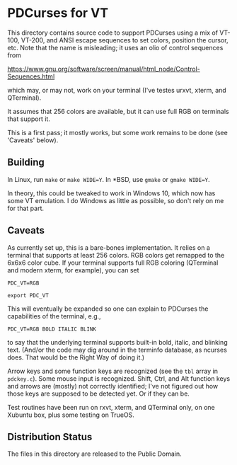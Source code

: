 PDCurses for VT
================

This directory contains source code to support PDCurses using a mix
of VT-100,  VT-200,  and ANSI escape sequences to set colors,  position
the cursor,  etc.  Note that the name is misleading;  it uses an olio of
control sequences from

https://www.gnu.org/software/screen/manual/html_node/Control-Sequences.html

which may,  or may not,  work on your terminal (I've testes urxvt,  xterm,
and QTerminal).

It assumes that 256 colors are available,  but it can use full RGB on
terminals that support it.

This is a first pass;  it mostly works,  but some work remains to be done
(see 'Caveats' below).

Building
--------

In Linux,  run `make` or `make WIDE=Y`.  In *BSD,  use `gmake` or `gmake WIDE=Y`.

In theory,  this could be tweaked to work in Windows 10,  which now has
some VT emulation.  I do Windows as little as possible,  so don't rely on
me for that part.

Caveats
-------

As currently set up,  this is a bare-bones implementation.  It relies on a
terminal that supports at least 256 colors.  RGB colors get remapped to the
6x6x6 color cube.  If your terminal supports full RGB coloring (QTerminal
and modern xterm, for example),  you can set

`PDC_VT=RGB`

`export PDC_VT`

This will eventually be expanded so one can explain to PDCurses the
capabilities of the terminal,  e.g.,

`PDC_VT=RGB BOLD ITALIC BLINK`

to say that the underlying terminal supports built-in bold,  italic,  and
blinking text.  (And/or the code may dig around in the terminfo database,
as ncurses does.  That would be the Right Way of doing it.)

Arrow keys and some function keys are recognized (see the `tbl` array
in `pdckey.c`).  Some mouse input is recognized.  Shift,  Ctrl,  and Alt
function keys and arrows are (mostly) not correctly identified;  I've
not figured out how those keys are supposed to be detected yet.  Or if
they can be.

Test routines have been run on rxvt,  xterm,  and QTerminal only,  on
one Xubuntu box,  plus some testing on TrueOS.

Distribution Status
-------------------

The files in this directory are released to the Public Domain.

